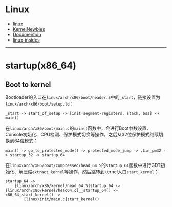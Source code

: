
# Linux

- [linux](https://git.kernel.org/)
- [KernelNewbies](https://kernelnewbies.org/)
- [Documention](https://www.kernel.org/doc/html/latest/)
- [linux-insides](https://github.com/0xAX/linux-insides/blob/master/SUMMARY.md)

---
# startup(x86_64)

## Boot to kernel

Bootloader的入口在`linux/arch/x86/boot/header.S`中的`_start`，链接设置为`linux/arch/x86/boot/setup.ld`：

```
_start -> start_of_setup -> [init segment-registers, stack, bss] -> main()
```

在`linux/arch/x86/boot/main.c`的`main()`函数中，会进行Boot参数设置、Console初始化、CPU检测、保护模式切换等操作，之后从32位保护模式继续切换到64位模式：

```
main() -> go_to_protected_mode() -> protected_mode_jump -> .Lin_pm32 -> startup_32 -> startup_64
```

在`linux/arch/x86/boot/compressed/head_64.S`的`startup_64`函数中进行GDT初始化、解压缩`extract_kernel`等操作，然后跳转到kernel入口`start_kernel`：

```
startup_64 ->
    [linux/arch/x86/kernel/head_64.S]startup_64 -> [linux/arch/x86/kernel/head64.c]__startup_64() -> x86_64_start_kernel() ->
        [linux/init/main.c]start_kernel()
```
